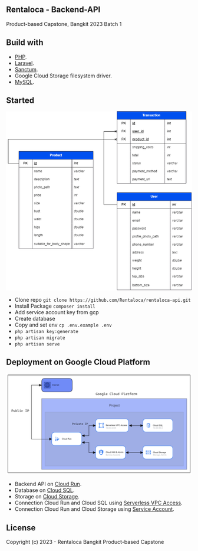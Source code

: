 ## Rentaloca - Backend-API

Product-based Capstone, Bangkit 2023 Batch 1

## Build with

- [PHP](https://www.php.net/docs.php).
- [Laravel](https://laravel.com).
- [Sanctum](https://laravel.com/docs/10.x/sanctum).
- Google Cloud Storage filesystem driver.
- [MySQL](https://dev.mysql.com/doc/).

## Started

<p align="center"><img src="public/erd.png"></p>

- Clone repo `git clone https://github.com/Rentaloca/rentaloca-api.git`
- Install Package `composer install`
- Add service account key from gcp
- Create database
- Copy and set env `cp .env.example .env`
- `php artisan key:generate`
- `php artisan migrate`
- `php artisan serve`

## Deployment on Google Cloud Platform

<p align="center"><img src="public/arsitrektur.png"></p>

- Backend API on [Cloud Run](https://cloud.google.com/run/docs).
- Database on [Cloud SQL](https://cloud.google.com/sql/docs).
- Storage on [Cloud Storage](https://cloud.google.com/storage/docs).
- Connection Cloud Run and Cloud SQL using [Serverless VPC Access](https://cloud.google.com/vpc/docs/configure-serverless-vpc-access).
- Connection Cloud Run and Cloud Storage using [Service Account](https://cloud.google.com/iam/docs/keys-create-delete).

## License

Copyright (c) 2023 - Rentaloca Bangkit Product-based Capstone



